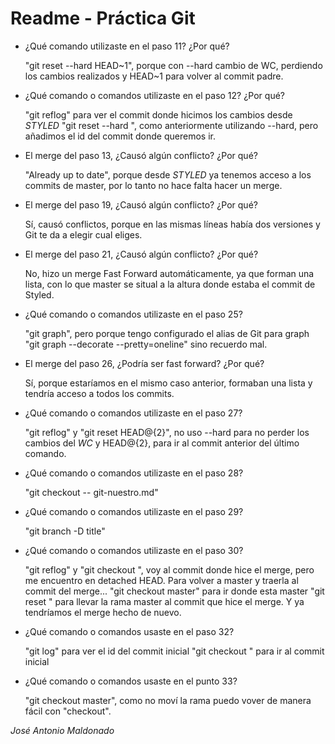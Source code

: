 # Readme - Práctica Git

- ¿Qué comando utilizaste en el paso 11? ¿Por qué?
	
	"git reset --hard HEAD~1", porque con --hard cambio de WC, perdiendo los cambios realizados y HEAD~1 para volver al commit padre.

- ¿Qué comando o comandos utilizaste en el paso 12? ¿Por qué?
	
	"git reflog" para ver el commit donde hicimos los cambios desde *STYLED*
	"git reset --hard <id commit>", como anteriormente utilizando --hard, pero añadimos el id del commit donde queremos ir.

- El merge del paso 13, ¿Causó algún conflicto? ¿Por qué?
	
	"Already up to date", porque desde *STYLED* ya tenemos acceso a los commits de master, por lo tanto no hace falta hacer un merge.

- El merge del paso 19, ¿Causó algún conflicto? ¿Por qué?
	
	Sí, causó conflictos, porque en las mismas líneas había dos versiones y Git te da a elegir cual eliges.

- El merge del paso 21, ¿Causó algún conflicto? ¿Por qué?
	
	No, hizo un merge Fast Forward automáticamente, ya que forman una lista, con lo que master se situal a la altura donde estaba el commit de Styled.

- ¿Qué comando o comandos utilizaste en el paso 25?
	
	"git graph", pero porque tengo configurado el alias de Git para graph
	"git graph --decorate --pretty=oneline" sino recuerdo mal.

- El merge del paso 26, ¿Podría ser fast forward? ¿Por qué?
	
	Sí, porque estaríamos en el mismo caso anterior, formaban una lista y tendría acceso a todos los commits.

- ¿Qué comando o comandos utilizaste en el paso 27?
	
	"git reflog" y "git reset HEAD@{2}", no uso --hard para no perder los cambios del *WC* y HEAD@{2}, para ir al commit anterior del último comando.

- ¿Qué comando o comandos utilizaste en el paso 28?
	
	"git checkout -- git-nuestro.md" 

- ¿Qué comando o comandos utilizaste en el paso 29?
	
	"git branch -D title"

- ¿Qué comando o comandos utilizaste en el paso 30?
	
	"git reflog" y "git checkout <id commit>", voy al commit donde hice el merge, pero me encuentro en detached HEAD. Para volver a master y traerla al commit del merge...
	"git checkout master" para ir donde esta master
	"git reset <id commit>" para llevar la rama master al commit que hice el merge. Y ya tendríamos el merge hecho de nuevo.

- ¿Qué comando o comandos usaste en el paso 32?
	
	"git log" para ver el id del commit inicial
	"git checkout <id commit>" para ir al commit inicial

- ¿Qué comando o comandos usaste en el punto 33?
	
	"git checkout master", como no moví la rama puedo vover de manera fácil con "checkout".

*José Antonio Maldonado*